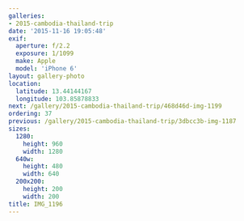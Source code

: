 ```yaml
---
galleries:
- 2015-cambodia-thailand-trip
date: '2015-11-16 19:05:48'
exif:
  aperture: f/2.2
  exposure: 1/1099
  make: Apple
  model: 'iPhone 6'
layout: gallery-photo
location:
  latitude: 13.44144167
  longitude: 103.85878833
next: /gallery/2015-cambodia-thailand-trip/468d46d-img-1199
ordering: 37
previous: /gallery/2015-cambodia-thailand-trip/3dbcc3b-img-1187
sizes:
  1280:
    height: 960
    width: 1280
  640w:
    height: 480
    width: 640
  200x200:
    height: 200
    width: 200
title: IMG_1196
---
```

